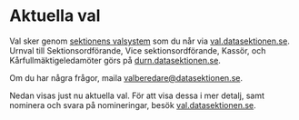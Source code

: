# Aktuella val

Val sker genom [sektionens valsystem](https://val.datasektionen.se) som du når via [val.datasektionen.se](https://val.datasektionen.se). Urnval till Sektionsordförande, Vice sektionsordförande, Kassör, och Kårfullmäktigeledamöter görs på [durn.datasektionen.se](https://durn.datasektionen.se).

Om du har några frågor, maila [valberedare@datasektionen.se](mailto:valberedare@datasektionen.se).

Nedan visas just nu aktuella val. För att visa dessa i mer detalj, samt nominera och svara på nomineringar, besök [val.datasektionen.se](https://val.datasektionen.se).

<div id="elections"></div>
<script type="text/javascript" src="https://val.datasektionen.se/js/cors/component.js"></script>
